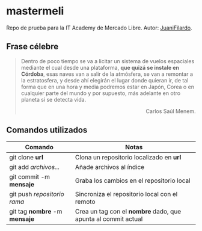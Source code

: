 # mastermeli
Repo de prueba para la IT Academy de Mercado Libre. Autor: [JuaniFilardo].

## Frase célebre

> Dentro de poco tiempo se va a licitar un sistema de vuelos espaciales mediante el cual desde una plataforma, **que quizá se instale en Córdoba**, esas naves van a salir de la atmósfera, se van a remontar a la estratosfera, y desde ahí elegirán el lugar donde quieran ir, de tal forma que en una hora y media podremos estar en Japón, Corea o en cualquier parte del mundo y por supuesto, más adelante en otro planeta si se detecta vida.
> <div style="text-align: right"> Carlos Saúl Menem. </div>

## Comandos utilizados

| Comando | Notas |
|---------|-------|
| git clone **url** | Clona un repositorio localizado en **url** |
| git add *archivos...* | Añade archivos al índice |
| git commit -m **mensaje** | Graba los cambios en el repositorio local |
| git push *repositorio rama* | Sincroniza el repositorio local con el remoto |
| git tag **nombre** -m **mensaje** | Crea un tag con el **nombre** dado, que apunta al commit actual |



[//]:# (Links. This won't be seen after it's interpreted.)
[JuaniFilardo]: <https://t.me/JuaniFilardo>
